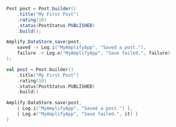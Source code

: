 <amplify-block-switcher>
<amplify-block name="Java">

```java
Post post = Post.builder()
    .title("My First Post")
    .rating(10)
    .status(PostStatus.PUBLISHED)
    .build();

Amplify.DataStore.save(post,
    saved -> Log.i("MyAmplifyApp", "Saved a post."),
    failure -> Log.e("MyAmplifyApp", "Save failed.", failure)
);
```

</amplify-block>
<amplify-block name="Kotlin">

```kotlin
val post = Post.builder()
    .title("My First Post")
    .rating(10)
    .status(PostStatus.PUBLISHED)
    .build()

Amplify.DataStore.save(post,
    { Log.i("MyAmplifyApp", "Saved a post.") },
    { Log.e("MyAmplifyApp", "Save failed.", it) }
)
```

</amplify-block>
</amplify-block-switcher>
